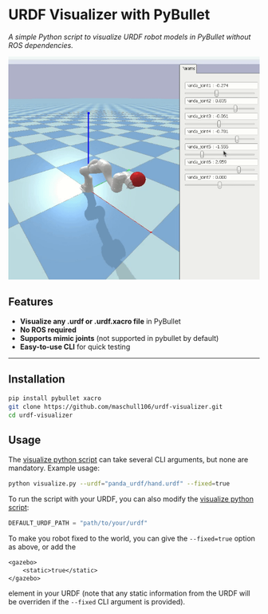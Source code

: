 # URDF Visualizer with PyBullet
*A simple Python script to visualize URDF robot models in PyBullet without ROS dependencies.*

![Demo GIF](assets/urdf-visualiazer-demo.gif)

## Features
- **Visualize any .urdf or .urdf.xacro file** in PyBullet
- **No ROS required**
- **Supports mimic joints** (not supported in pybullet by default)
- **Easy-to-use CLI** for quick testing
<!-- - **Supports parameter tuning** (gravity, camera view, etc.) -->

---

## Installation
```bash
pip install pybullet xacro
git clone https://github.com/maschull106/urdf-visualizer.git
cd urdf-visualizer
```

## Usage
The [visualize python script](https://github.com/maschull106/urdf-visualizer/blob/main/visualize.py)
can take several CLI arguments, but none are mandatory.
Example usage:
```bash
python visualize.py --urdf="panda_urdf/hand.urdf" --fixed=true
```
To run the script with your URDF, you can also modify the [visualize python script](https://github.com/maschull106/urdf-visualizer/blob/main/visualize.py):
```py
DEFAULT_URDF_PATH = "path/to/your/urdf"
```

To make you robot fixed to the world, you can give the `--fixed=true` option as above, or add the 
```xacro
<gazebo>
    <static>true</static>
</gazebo>
```
element in your URDF (note that any static information from the URDF will be overriden if the `--fixed` CLI argument is provided).